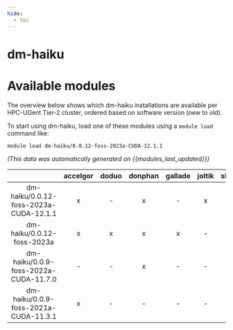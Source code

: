 ```yaml
---
hide:
  - toc
---
```


dm-haiku
========

# Available modules


The overview below shows which dm-haiku installations are available per HPC-UGent Tier-2 cluster, ordered based on software version (new to old).

To start using dm-haiku, load one of these modules using a `module load` command like:

```shell
module load dm-haiku/0.0.12-foss-2023a-CUDA-12.1.1
```

*(This data was automatically generated on {{modules_last_updated}})*  

| |accelgor|doduo|donphan|gallade|joltik|shinx|skitty|
| :---: | :---: | :---: | :---: | :---: | :---: | :---: | :---: |
|dm-haiku/0.0.12-foss-2023a-CUDA-12.1.1|x|-|x|-|x|-|-|
|dm-haiku/0.0.12-foss-2023a|x|x|x|x|-|x|x|
|dm-haiku/0.0.9-foss-2022a-CUDA-11.7.0|-|-|x|-|-|-|-|
|dm-haiku/0.0.9-foss-2021a-CUDA-11.3.1|x|-|-|-|-|-|-|
